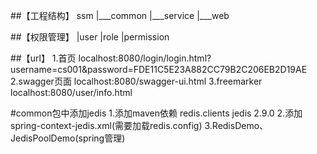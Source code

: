 ##【工程结构】
	ssm
 		|___common
 		|___service
 		|___web
 		
##【权限管理】
		|user
		|role
		|permission
		
##【url】
		1.首页
			localhost:8080/login/login.html?username=cs001&password=FDE11C5E23A882CC79B2C206EB2D19AE
		2.swagger页面
			localhost:8080/swagger-ui.html
		3.freemarker
			localhost:8080/user/info.html

#common包中添加jedis
1.添加maven依赖
			<dependency>
  			<groupId>redis.clients</groupId>
  			<artifactId>jedis</artifactId>
  			<version>2.9.0</version>
  		</dependency>
2.添加spring-context-jedis.xml(需要加载redis.config)
3.RedisDemo、JedisPoolDemo(spring管理)